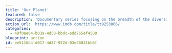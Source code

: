 ```yaml
---
title: 'Our Planet'
featured: false
description: 'Documentary series focusing on the breadth of the diversity of habitats around the world, from the remote Arctic wilderness and mysterious deep oceans to the vast landscapes of Africa and diverse jungles of South America.'
action_url: 'https://www.imdb.com/title/tt9253866/'
categories:
  - 49f0ae64-b03a-4d50-bbdc-edd765ef4500
blueprint: action
id: ee5116b4-d017-4d87-922d-03e46831bb6f
---
```

